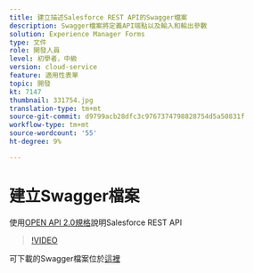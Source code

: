 ```yaml
---
title: 建立描述Salesforce REST API的Swagger檔案
description: Swagger檔案將定義API端點以及輸入和輸出參數
solution: Experience Manager Forms
type: 文件
role: 開發人員
level: 初學者，中級
version: cloud-service
feature: 適用性表單
topic: 開發
kt: 7147
thumbnail: 331754.jpg
translation-type: tm+mt
source-git-commit: d9799acb28dfc3c9767374798828754d5a50831f
workflow-type: tm+mt
source-wordcount: '55'
ht-degree: 9%

---
```



# 建立Swagger檔案

使用[OPEN API 2.0規格](https://swagger.io/docs/specification/2-0/basic-structure/)說明Salesforce REST API

>[!VIDEO](https://video.tv.adobe.com/v/331754?quality=12&learn=on)

可下載的Swagger檔案位於[這裡](assets/sfdc-rest-swagger.zip)
